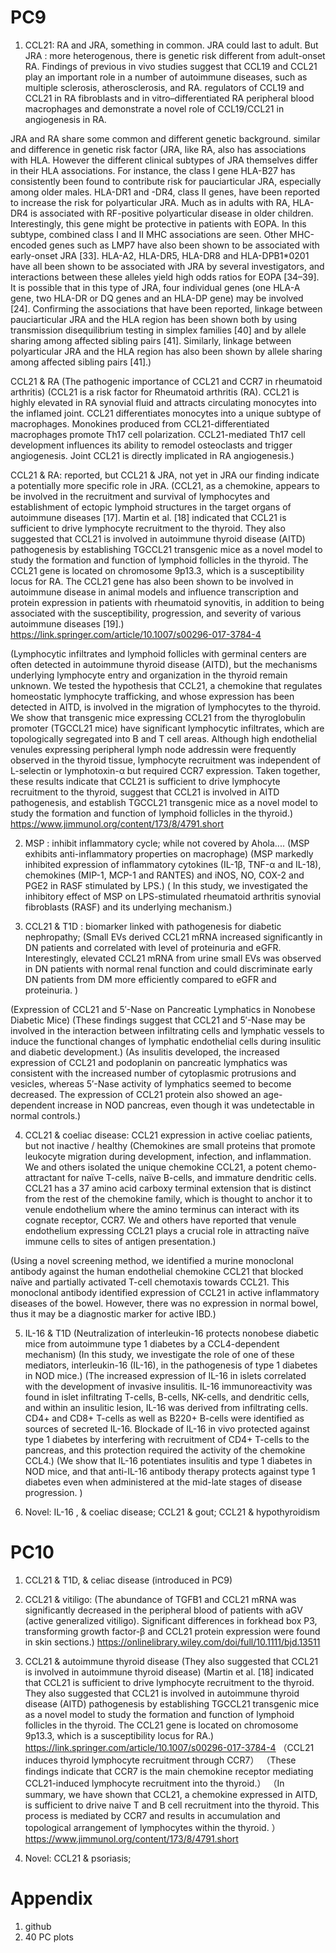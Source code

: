  # PC9		
	
1. CCL21: RA and JRA, something in common. JRA could last to adult. But JRA : more heterogenous, there is genetic risk different from adult-onset RA.
Findings of previous in vivo studies suggest that CCL19 and CCL21 play an important role in a number of autoimmune diseases,
such as multiple sclerosis, atherosclerosis, and RA.
regulators of CCL19 and CCL21 in RA fibroblasts and in vitro–differentiated RA peripheral blood macrophages and demonstrate
a novel role of CCL19/CCL21 in angiogenesis in RA.

JRA and RA share some common and different genetic background. similar and difference in genetic risk factor
(JRA, like RA, also has associations with HLA. However the different clinical subtypes of JRA themselves differ in their HLA associations.
For instance, the class I gene HLA-B27 has consistently been found to contribute risk for pauciarticular JRA, especially among older males.
HLA-DR1 and -DR4, class II genes, have been reported to increase the risk for polyarticular JRA. Much as in adults with RA, HLA-DR4 is
associated with RF-positive polyarticular disease in older children. Interestingly, this gene might be protective in patients with EOPA.
In this subtype, combined class I and II MHC associations are seen. Other MHC-encoded genes such as LMP7 have also been shown to be associated
with early-onset JRA [33]. HLA-A2, HLA-DR5, HLA-DR8 and HLA-DPB1*0201 have all been shown to be associated with JRA by several investigators,
and interactions between these alleles yield high odds ratios for EOPA [34–39]. It is possible that in this type of JRA, four individual genes
(one HLA-A gene, two HLA-DR or DQ genes and an HLA-DP gene) may be involved [24]. Confirming the associations that have been reported, linkage
between pauciarticular JRA and the HLA region has been shown both by using transmission disequilibrium testing in simplex families [40] and
by allele sharing among affected sibling pairs [41]. Similarly, linkage between polyarticular JRA and the HLA region has also been shown by
allele sharing among affected sibling pairs [41].)

CCL21 & RA
(The pathogenic importance of CCL21 and CCR7 in rheumatoid arthritis)
(CCL21 is a risk factor for Rheumatoid arthritis (RA).
CCL21 is highly elevated in RA synovial fluid and attracts circulating monocytes into the inflamed joint.
CCL21 differentiates monocytes into a unique subtype of macrophages.
Monokines produced from CCL21-differentiated macrophages promote Th17 cell polarization.
CCL21-mediated Th17 cell development influences its ability to remodel osteoclasts and trigger angiogenesis.
Joint CCL21 is directly implicated in RA angiogenesis.)

CCL21 & RA: reported, but CCL21 & JRA, not yet in JRA
our finding indicate a potentially more specific role in JRA.
(CCL21, as a chemokine, appears to be involved in the recruitment and survival of lymphocytes and establishment of ectopic lymphoid structures in the target organs of autoimmune diseases [17]. Martin et al. [18] indicated that CCL21 is sufficient to drive lymphocyte recruitment to the thyroid. They also suggested that CCL21 is involved in autoimmune thyroid disease (AITD) pathogenesis by establishing TGCCL21 transgenic mice as a novel model to study the formation and function of lymphoid follicles in the thyroid. The CCL21 gene is located on chromosome 9p13.3, which is a susceptibility locus for RA. The CCL21 gene has also been shown to be involved in autoimmune disease in animal models and influence transcription and protein expression in patients with rheumatoid synovitis, in addition to being associated with the susceptibility, progression, and severity of various autoimmune diseases [19].)
https://link.springer.com/article/10.1007/s00296-017-3784-4

(Lymphocytic infiltrates and lymphoid follicles with germinal centers are often detected in autoimmune thyroid disease (AITD), but the mechanisms underlying lymphocyte entry and organization in the thyroid remain unknown. We tested the hypothesis that CCL21, a chemokine that regulates homeostatic lymphocyte trafficking, and whose expression has been detected in AITD, is involved in the migration of lymphocytes to the thyroid. We show that transgenic mice expressing CCL21 from the thyroglobulin promoter (TGCCL21 mice) have significant lymphocytic infiltrates, which are topologically segregated into B and T cell areas. Although high endothelial venules expressing peripheral lymph node addressin were frequently observed in the thyroid tissue, lymphocyte recruitment was independent of L-selectin or lymphotoxin-α but required CCR7 expression. Taken together, these results indicate that CCL21 is sufficient to drive lymphocyte recruitment to the thyroid, suggest that CCL21 is involved in AITD pathogenesis, and establish TGCCL21 transgenic mice as a novel model to study the formation and function of lymphoid follicles in the thyroid.)
https://www.jimmunol.org/content/173/8/4791.short



2. MSP : inhibit inflammatory cycle; while not covered by Ahola....
(MSP exhibits anti-inflammatory properties on macrophage)
(MSP markedly inhibited expression of inflammatory cytokines (IL-1β, TNF-α and IL-18),
chemokines (MIP-1, MCP-1 and RANTES) and iNOS, NO, COX-2 and PGE2 in RASF stimulated by LPS.)
( In this study, we investigated the inhibitory effect of MSP on LPS-stimulated rheumatoid
arthritis synovial fibroblasts (RASF) and its underlying mechanism.)

3. CCL21 & T1D : biomarker linked with pathogenesis for diabetic nephropathy;
(Small EVs derived CCL21 mRNA increased significantly in DN patients and correlated with level of proteinuria and eGFR.
Interestingly, elevated CCL21 mRNA from urine small EVs was observed in DN patients with normal renal function and could
discriminate early DN patients from DM more efficiently compared to eGFR and proteinuria. )

(Expression of CCL21 and 5′-Nase on Pancreatic Lymphatics in Nonobese Diabetic Mice)
(These findings suggest that CCL21 and 5′-Nase may be involved in the interaction between infiltrating cells and lymphatic
vessels to induce the functional changes of lymphatic endothelial cells during insulitic and diabetic development.)
(As insulitis developed, the increased expression of CCL21 and podoplanin on pancreatic lymphatics was consistent with
the increased number of cytoplasmic protrusions and vesicles, whereas 5′-Nase activity of lymphatics seemed to become decreased.
The expression of CCL21 protein also showed an age-dependent increase in NOD pancreas, even though it was undetectable in normal controls.)

4. CCL21 & coeliac disease: CCL21 expression in active coeliac patients, but not inactive / healthy
(Chemokines are small proteins that promote leukocyte migration during development, infection, and inflammation.
We and others isolated the unique chemokine CCL21, a potent chemo-attractant for naïve T-cells, naïve B-cells,
and immature dendritic cells. CCL21 has a 37 amino acid carboxy terminal extension that is distinct from the rest
of the chemokine family, which is thought to anchor it to venule endothelium where the amino terminus can interact
with its cognate receptor, CCR7. We and others have reported that venule endothelium expressing CCL21 plays a
crucial role in attracting naïve immune cells to sites of antigen presentation.)

(Using a novel screening method, we identified a murine monoclonal antibody against the human endothelial chemokine CCL21 that blocked naïve and partially
activated T-cell chemotaxis towards CCL21. This monoclonal antibody identified expression of CCL21 in active
inflammatory diseases of the bowel. However, there was no expression in normal bowel, thus it may be a diagnostic marker for active IBD.)

5. IL-16 & T1D
(Neutralization of interleukin-16 protects nonobese diabetic mice from autoimmune type 1 diabetes by a CCL4-dependent mechanism)
(In this study, we investigate the role of one of these mediators, interleukin-16 (IL-16), in the pathogenesis of type 1 diabetes in NOD mice.)
(The increased expression of IL-16 in islets correlated with the development of invasive insulitis. IL-16 immunoreactivity was found in
islet infiltrating T-cells, B-cells, NK-cells, and dendritic cells, and within an insulitic lesion, IL-16 was derived from
infiltrating cells. CD4+ and CD8+ T-cells as well as B220+ B-cells were identified as sources of secreted IL-16.
Blockade of IL-16 in vivo protected against type 1 diabetes by interfering with recruitment of CD4+ T-cells to the pancreas,
and this protection required the activity of the chemokine CCL4.)
(We show that IL-16 potentiates insulitis and type 1 diabetes in NOD mice, and that anti-IL-16 antibody therapy protects against type 1
diabetes even when administered at the mid-late stages of disease progression. )

6. Novel: IL-16 , & coeliac disease; CCL21 & gout; CCL21 & hypothyroidism

# PC10
1. CCL21 & T1D, & celiac disease (introduced in PC9)
2. CCL21 & vitiligo:
(The abundance of TGFB1 and CCL21 mRNA was significantly decreased in the peripheral blood of patients with aGV (active generalized vitiligo).
Significant differences in forkhead box P3, transforming growth factor-β and CCL21 protein expression were found in skin sections.)
https://onlinelibrary.wiley.com/doi/full/10.1111/bjd.13511
3. CCL21 & autoimmune thyroid disease
(They also suggested that CCL21 is involved in autoimmune thyroid disease)
(Martin et al. [18] indicated that CCL21 is sufficient to drive lymphocyte recruitment to the thyroid. They also suggested that CCL21 is involved in autoimmune thyroid disease (AITD) pathogenesis by establishing TGCCL21 transgenic mice as a novel model to study the formation and function of lymphoid follicles in the thyroid. The CCL21 gene is located on chromosome 9p13.3, which is a susceptibility locus for RA.)
https://link.springer.com/article/10.1007/s00296-017-3784-4
（CCL21 induces thyroid lymphocyte recruitment through CCR7）
（These findings indicate that CCR7 is the main chemokine receptor mediating CCL21-induced lymphocyte recruitment into the thyroid.）
（In summary, we have shown that CCL21, a chemokine expressed in AITD, is sufficient to drive naive T and B cell recruitment into the thyroid. This process is mediated by CCR7 and results in accumulation and topological arrangement of lymphocytes within the thyroid. ）
https://www.jimmunol.org/content/173/8/4791.short





6. Novel: CCL21 & psoriasis;



# Appendix
1. github
2. 40 PC plots
